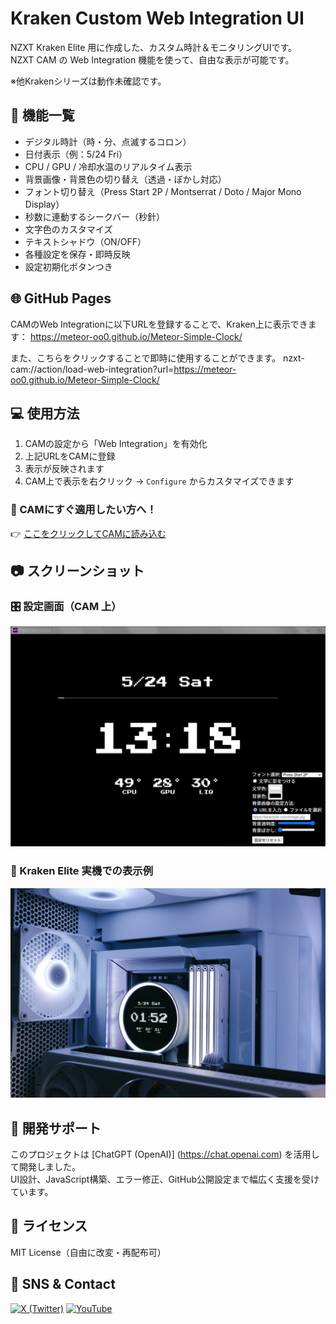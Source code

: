 # Kraken Custom Web Integration UI

NZXT Kraken Elite 用に作成した、カスタム時計＆モニタリングUIです。  
NZXT CAM の Web Integration 機能を使って、自由な表示が可能です。

※他Krakenシリーズは動作未確認です。

## 🔧 機能一覧

- デジタル時計（時・分、点滅するコロン）
- 日付表示（例：5/24 Fri）
- CPU / GPU / 冷却水温のリアルタイム表示
- 背景画像・背景色の切り替え（透過・ぼかし対応）
- フォント切り替え（Press Start 2P / Montserrat / Doto / Major Mono Display）
- 秒数に連動するシークバー（秒針）
- 文字色のカスタマイズ
- テキストシャドウ（ON/OFF）
- 各種設定を保存・即時反映
- 設定初期化ボタンつき

## 🌐 GitHub Pages

CAMのWeb Integrationに以下URLを登録することで、Kraken上に表示できます：
https://meteor-oo0.github.io/Meteor-Simple-Clock/

また、こちらをクリックすることで即時に使用することができます。
nzxt-cam://action/load-web-integration?url=https://meteor-oo0.github.io/Meteor-Simple-Clock/

## 💻 使用方法

1. CAMの設定から「Web Integration」を有効化
2. 上記URLをCAMに登録
3. 表示が反映されます
4. CAM上で表示を右クリック → `Configure` からカスタマイズできます

### 🚀 CAMにすぐ適用したい方へ！

👉 [ここをクリックしてCAMに読み込む](https://cam-redirect.nzxt.com/action/load-web-integration?url=https://meteor-oo0.github.io/Meteor-Simple-Clock/)

## 📷 スクリーンショット

### 🎛️ 設定画面（CAM 上）

![設定画面プレビュー](img/preview.jpg)

### 🧊 Kraken Elite 実機での表示例

![Kraken表示例](img/kraken-image.jpg)


## 🧠 開発サポート

このプロジェクトは [ChatGPT (OpenAI)] (https://chat.openai.com) を活用して開発しました。  
UI設計、JavaScript構築、エラー修正、GitHub公開設定まで幅広く支援を受けています。

## 📜 ライセンス

MIT License（自由に改変・再配布可）

## 🔗 SNS & Contact

[![X (Twitter)](https://img.shields.io/badge/X-%23000000.svg?style=for-the-badge&logo=X&logoColor=white)](https://x.com/MeteoR_oo0)
[![YouTube](https://img.shields.io/badge/YouTube-%23FF0000.svg?style=for-the-badge&logo=youtube&logoColor=white)](https://www.youtube.com/@MeteoR_oo0)
